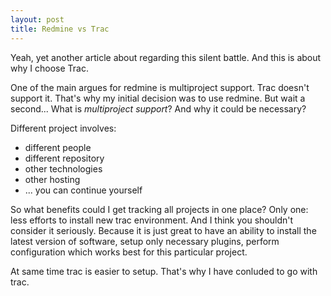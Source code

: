 ```yaml
---
layout: post
title: Redmine vs Trac
---
```


Yeah, yet another article about regarding this silent battle. And this is about why I choose Trac.

One of the main argues for redmine is multiproject support. Trac doesn't support it.
That's why my initial decision was to use redmine.
But wait a second... What is *multiproject support*? And why it could be necessary?

Different project involves:

* different people
* different repository
* other technologies
* other hosting
* ... you can continue yourself

So what benefits could I get tracking all projects in one place?
Only one: less efforts to install new trac environment.
And I think you shouldn't consider it seriously. Because it is just great to
have an ability to install the latest version of software, setup only necessary plugins,
perform configuration which works best for this particular project.

At same time trac is easier to setup. That's why I have conluded to go with trac.
